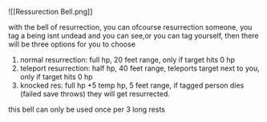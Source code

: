 ![[Ressurection Bell.png]]

with the bell of resurrection, you can ofcourse resurrection someone, you tag a being isnt undead and you can see,or you can tag yourself, then there will be three options for you to choose

1. normal resurrection: full hp, 20 feet range, only if target hits 0 hp
2. teleport resurrection: half hp, 40 feet range, teleports target next to you, only if target hits 0 hp
3. knocked res: full hp +5 temp hp, 5 feet range, if tagged person dies (failed save throws) they will get resurrected.

this bell can only be used once per 3 long rests

